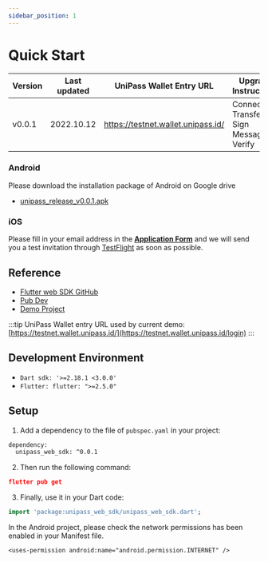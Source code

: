 ```yaml
---
sidebar_position: 1
---
```


# Quick Start

| Version | Last updated | UniPass Wallet Entry URL | Upgrade Instructions |
| --- | --- | --- | --- |
| v0.0.1 | 2022.10.12 | https://testnet.wallet.unipass.id/ | Connect / Transfer / Sign Message & Verify |

### Android

Please download the installation package of Android on Google drive
* [unipass_release_v0.0.1.apk](https://drive.google.com/file/d/1LZjZmMPTsDqSxeX9EVnVRMZH28rsLQAU/view?usp=sharing)

### iOS

Please fill in your email address in the [**Application Form**](https://mtf0xus26cg.typeform.com/to/fKTDqMa8) and we will send you a test invitation through [TestFlight](https://apps.apple.com/us/app/testflight/id899247664) as soon as possible. 

## Reference
- [Flutter web SDK GitHub](https://github.com/UniPassID/unipass-flutter-web-sdk)
- [Pub Dev](https://pub.dev/packages/unipass_web_sdk)
- [Demo Project](https://github.com/UniPassID/unipass-flutter-web-sdk/tree/master/example)

:::tip
UniPass Wallet entry URL used by current demo: [https://testnet.wallet.unipass.id/](https://testnet.wallet.unipass.id/login)
:::

## Development Environment

- `Dart sdk: '>=2.18.1 <3.0.0'`
- `Flutter: flutter: ">=2.5.0"`

## Setup

1. Add a dependency to the file of `pubspec.yaml` in your project:

```xml
dependency:
  unipass_web_sdk: ^0.0.1
```

2. Then run the following command:

```json
flutter pub get
```

3. Finally, use it in your Dart code:

```dart
import 'package:unipass_web_sdk/unipass_web_sdk.dart';
```

In the Android project, please check the network permissions has been enabled in your Manifest file.

`<uses-permission android:name="android.permission.INTERNET" />`